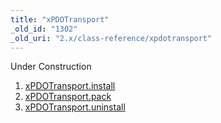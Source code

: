 ```yaml
---
title: "xPDOTransport"
_old_id: "1302"
_old_uri: "2.x/class-reference/xpdotransport"
---
```


Under Construction

1. [xPDOTransport.install](xpdo/class-reference/xpdotransport/xpdotransport.install)
2. [xPDOTransport.pack](xpdo/class-reference/xpdotransport/xpdotransport.pack)
3. [xPDOTransport.uninstall](xpdo/class-reference/xpdotransport/xpdotransport.uninstall)